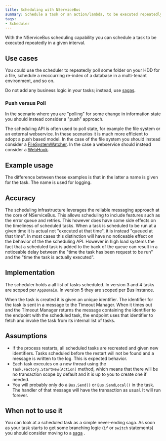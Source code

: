 ```yaml
---
title: Scheduling with NServiceBus
summary: Schedule a task or an action/lambda, to be executed repeatedly at a given interval.
tags:
- Scheduler
---
```


With the NServiceBus scheduling capability you can schedule a task to be executed repeatedly in a given interval.

## Use cases

You could use the scheduler to repeatedly poll some folder on your HDD for a file, schedule a reoccurring re-index of a database in a multi-tenant environment, and so on.

Do not add any business logic in your tasks; instead, use [sagas](sagas-in-nservicebus.md).

### Push versus Poll

In the scenario where you are "polling" for some change in information state you should instead consider a "push" approach.

The scheduling API is often used to poll state, for example the file system or an external webservice. In these scenarios it is much more efficient to adopt a push based model. In the case of the file system you should instead consider a [FileSystemWatcher](http://msdn.microsoft.com/en-us/library/system.io.filesystemwatcher.aspx). In the case a webservice should instead consider a [WebHook](http://en.wikipedia.org/wiki/Webhook).

## Example usage

The difference between these examples is that in the latter a name is given for the task. The name is used for logging.

<!-- import ScheduleTask -->

## Accuracy 

The scheduling infrastructure leverages the reliable messaging approach at the core of NServiceBus. This allows scheduling to include features such as the error queue and retries. This however does have some side effects on the timeliness of scheduled tasks. When a task is scheduled to be run at a given time it is actual not "executed at that time", it is instead "queued at that time". In most cases this distinction will have no noticeable effect on the behavior of the the scheduling API. However in high load systems the fact that a scheduled task is added to the back of the queue can result in a noticeable delay between the "time the task has been request to be run" and the "time the task is actually executed".

## Implementation

The scheduler holds a all list of tasks scheduled. In version 3 and 4 tasks are scoped per `AppDomain`. In version 5 they are scoped per Bus instance.

When the task is created it is given an unique identifier. The identifier for the task is sent in a message to the Timeout Manager. When it times out and the Timeout Manager returns the message containing the identifier to the endpoint with the scheduled task, the endpoint uses that identifier to fetch and invoke the task from its internal list of tasks.

## Assumptions

- If the process restarts, all scheduled tasks are recreated and given new identifiers. Tasks scheduled before the restart will not be found and a message is written to the log. This is expected behavior.
- Each task executes on a new thread using the `Task.Factory.StartNew(Action)` method, which means that there will be no transaction scope by default and it is up to you to create one if needed.
- You will probably only do a `Bus.Send()` or `Bus.SendLocal()` in the task. The handler of that message will have the transaction as usual. It will run forever.

## When not to use it

You can look at a scheduled task as a simple never-ending saga. As soon as your task starts to get some branching logic (`if` or `switch` statements) you should consider moving to a [saga](sagas-in-nservicebus.md) .

